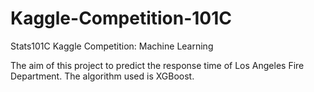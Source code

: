 # Kaggle-Competition-101C
Stats101C Kaggle Competition: Machine Learning

The aim of this project to predict the response time of Los Angeles Fire Department.
The algorithm used is XGBoost. 
